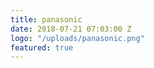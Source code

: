 ```yaml
---
title: panasonic
date: 2018-07-21 07:03:00 Z
logo: "/uploads/panasonic.png"
featured: true
---
```


